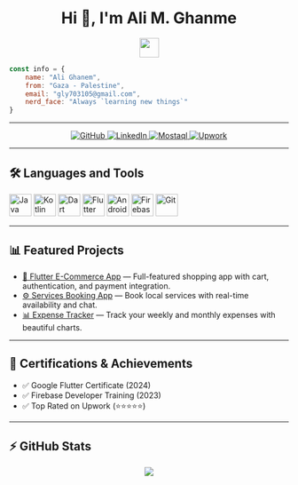 <h1 align="center">Hi 👋, I'm Ali M. Ghanme</h1>
<p align="center">
  <img src="https://media.giphy.com/media/hvRJCLFzcasrR4ia7z/giphy.gif" width="35">
</p>

```js
const info = {
    name: "Ali Ghanem",
    from: "Gaza - Palestine",
    email: "gly703105@gmail.com",
    nerd_face: "Always `learning new things`"
}
```

---

<p align="center">
  <a href="https://github.com/Ali-Ghanme" target="_blank">
    <img src="https://img.shields.io/badge/GitHub-24292e?style=for-the-badge&logo=github&logoColor=white" alt="GitHub"/>
  </a>
  <a href="https://www.linkedin.com/in/ali-ghanem-a88b70221/" target="_blank">
    <img src="https://img.shields.io/badge/LinkedIn-0077B5?style=for-the-badge&logo=linkedin&logoColor=white" alt="LinkedIn"/>
  </a>
  <a href="https://mostaql.com/u/Ali_Ghanem_99" target="_blank">
    <img src="https://img.shields.io/badge/Mostaql-005f99?style=for-the-badge&logoColor=white" alt="Mostaql"/>
  </a>
  <a href="https://www.upwork.com/freelancers/~01cf1af50bf906d0c8" target="_blank">
    <img src="https://img.shields.io/badge/Upwork-14A800?style=for-the-badge&logo=upwork&logoColor=white" alt="Upwork"/>
  </a>
</p>

---

## 🛠️ Languages and Tools
<p>
  <img src="https://profilinator.rishav.dev/skills-assets/java-original-wordmark.svg" alt="Java" width="40" />
  <img src="https://profilinator.rishav.dev/skills-assets/kotlinlang-icon.svg" alt="Kotlin" width="40" />
  <img src="https://profilinator.rishav.dev/skills-assets/dartlang-icon.svg" alt="Dart" width="40" />
  <img src="https://profilinator.rishav.dev/skills-assets/flutterio-icon.svg" alt="Flutter" width="40" />
  <img src="https://profilinator.rishav.dev/skills-assets/android-original-wordmark.svg" alt="Android" width="40" />
  <img src="https://profilinator.rishav.dev/skills-assets/firebase.png" alt="Firebase" width="40" />
  <img src="https://cdn.jsdelivr.net/gh/devicons/devicon/icons/git/git-original.svg" alt="Git" width="40" />
</p>

---

## 📊 Featured Projects

- [🛒 Flutter E-Commerce App](https://github.com/Ali-Ghanme/flutter-ecommerce-app) — Full-featured shopping app with cart, authentication, and payment integration.
- [⚙️ Services Booking App](https://github.com/Ali-Ghanme/services_app) — Book local services with real-time availability and chat.
- [📊 Expense Tracker](https://github.com/Ali-Ghanme/flutter-expense-tracker) — Track your weekly and monthly expenses with beautiful charts.

---

## 🚡 Certifications & Achievements

- ✅ Google Flutter Certificate (2024)
- ✅ Firebase Developer Training (2023)
- ✅ Top Rated on Upwork (⭐️⭐️⭐️⭐️⭐️)

---

## ⚡ GitHub Stats
<p align="center">
  <img src="https://github-readme-stats.vercel.app/api?username=Ali-Ghanme&count_private=true&show_icons=true&hide_border=true&theme=blueberry" />
</p>
